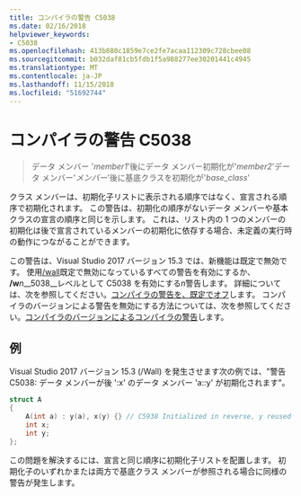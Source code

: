 ```yaml
---
title: コンパイラの警告 C5038
ms.date: 02/16/2018
helpviewer_keywords:
- C5038
ms.openlocfilehash: 413b880c1859e7ce2fe7acaa112309c728cbee08
ms.sourcegitcommit: b032daf81cb5fdb1f5a988277ee30201441c4945
ms.translationtype: MT
ms.contentlocale: ja-JP
ms.lasthandoff: 11/15/2018
ms.locfileid: "51692744"
---
```

# <a name="compiler-warning-c5038"></a>コンパイラの警告 C5038

> データ メンバー '*member1*'後にデータ メンバー初期化が'*member2*'データ メンバー'*メンバー*'後に基底クラスを初期化が'*base_class*'

クラス メンバーは、初期化子リストに表示される順序ではなく、宣言される順序で初期化されます。 この警告は、初期化の順序がないデータ メンバーや基本クラスの宣言の順序と同じを示します。 これは、リスト内の 1 つのメンバーの初期化は後で宣言されているメンバーの初期化に依存する場合、未定義の実行時の動作につながることができます。

この警告は、Visual Studio 2017 バージョン 15.3 では、新機能は既定で無効です。 使用[/wall](../../build/reference/compiler-option-warning-level.md)既定で無効になっているすべての警告を有効にするか、 __/w__*n*__5038__レベルとして C5038 を有効にする*n*警告します。 詳細については、次を参照してください。[コンパイラの警告を、既定でオフ](../../preprocessor/compiler-warnings-that-are-off-by-default.md)します。 コンパイラのバージョンによる警告を無効にする方法については、次を参照してください。[コンパイラのバージョンによるコンパイラの警告](compiler-warnings-by-compiler-version.md)します。

## <a name="example"></a>例

Visual Studio 2017 バージョン 15.3 (/Wall) を発生させます次の例では、"警告 C5038: データ メンバーが後 ':x' のデータ メンバー 'a::y' が初期化されます"。

```cpp
struct A
{
    A(int a) : y(a), x(y) {} // C5938 Initialized in reverse, y reused
    int x;
    int y;
};
```

この問題を解決するには、宣言と同じ順序に初期化子リストを配置します。 初期化子のいずれかまたは両方で基底クラス メンバーが参照される場合に同様の警告が発生します。
